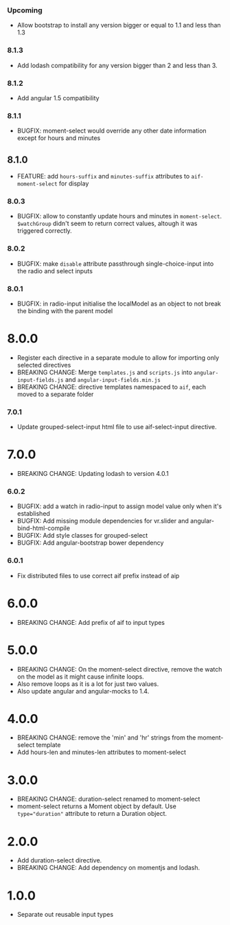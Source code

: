 ### Upcoming

* Allow bootstrap to install any version bigger or equal to 1.1 and less than 1.3

### 8.1.3

* Add lodash compatibility for any version bigger than 2 and less than 3.

### 8.1.2

* Add angular 1.5 compatibility

### 8.1.1

* BUGFIX: moment-select would override any other date information except for hours and minutes

## 8.1.0

* FEATURE: add `hours-suffix` and `minutes-suffix` attributes to `aif-moment-select` for display

### 8.0.3

* BUGFIX: allow to constantly update hours and minutes in `moment-select`. `$watchGroup` didn't seem to return correct values, altough it was triggered correctly.

### 8.0.2

* BUGFIX: make `disable` attribute passthrough single-choice-input into the radio and select inputs

### 8.0.1

* BUGFIX: in radio-input initialise the localModel as an object to not break the binding with the parent model

# 8.0.0

* Register each directive in a separate module to allow for importing only selected directives
* BREAKING CHANGE: Merge `templates.js` and `scripts.js` into `angular-input-fields.js` and `angular-input-fields.min.js`
* BREAKING CHANGE: directive templates namespaced to `aif`, each moved to a separate folder

### 7.0.1

* Update grouped-select-input html file to use aif-select-input directive.

# 7.0.0

* BREAKING CHANGE: Updating lodash to version 4.0.1

### 6.0.2

* BUGFIX: add a watch in radio-input to assign model value only when it's established
* BUGFIX: Add missing module dependencies for vr.slider and angular-bind-html-compile
* BUGFIX: Add style classes for grouped-select
* BUGFIX: Add angular-bootstrap bower dependency

### 6.0.1

* Fix distributed files to use correct aif prefix instead of aip

# 6.0.0

* BREAKING CHANGE: Add prefix of aif to input types

# 5.0.0

* BREAKING CHANGE: On the moment-select directive, remove the watch on the model as it might cause infinite loops.
* Also remove loops as it is a lot for just two values.
* Also update angular and angular-mocks to 1.4.

# 4.0.0

* BREAKING CHANGE: remove the 'min' and 'hr' strings from the moment-select template
* Add hours-len and minutes-len attributes to moment-select

# 3.0.0

* BREAKING CHANGE: duration-select renamed to moment-select
* moment-select returns a Moment object by default. Use `type="duration"`
attribute to return a Duration object.

# 2.0.0

* Add duration-select directive.
* BREAKING CHANGE: Add dependency on momentjs and lodash.

# 1.0.0

* Separate out reusable input types
